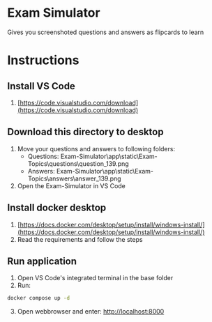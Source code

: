 # Exam Simulator
Gives you screenshoted questions and answers as flipcards to learn

# Instructions

## Install VS Code
1. [https://code.visualstudio.com/download](https://code.visualstudio.com/download)

## Download this directory to desktop
1. Move your questions and answers to following folders:
    - Questions: Exam-Simulator\app\static\Exam-Topics\questions\question_139.png
    - Answers: Exam-Simulator\app\static\Exam-Topics\answers\answer_139.png
2. Open the Exam-Simulator in VS Code

## Install docker desktop
1. [https://docs.docker.com/desktop/setup/install/windows-install/](https://docs.docker.com/desktop/setup/install/windows-install/)
2. Read the requirements and follow the steps

## Run application
1. Open VS Code's integrated terminal in the base folder
2. Run: 
```bash
docker compose up -d
```
3. Open webbrowser and enter: [http://localhost:8000](http://localhost:8000)